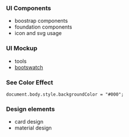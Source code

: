 ### UI Components

- boostrap components
- foundation components
- icon and svg usage

### UI Mockup

- tools
- [bootswatch](https://github.com/thomaspark/bootswatch)


### See Color Effect

```
document.body.style.backgroundColor = "#000";
```


### Design elements

- card design
- material design
